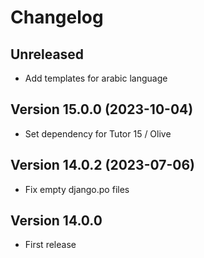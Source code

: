 # Changelog

## Unreleased
- Add templates for arabic language

## Version 15.0.0 (2023-10-04)
- Set dependency for Tutor 15 / Olive

## Version 14.0.2 (2023-07-06)
- Fix empty django.po files

## Version 14.0.0
- First release